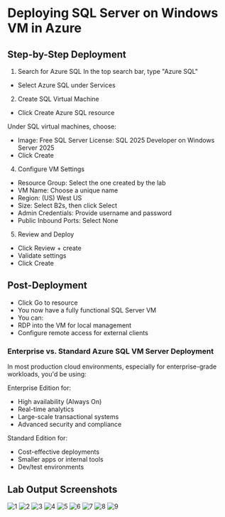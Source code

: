 # Deploying SQL Server on Windows VM in Azure

## Step-by-Step Deployment
1. Search for Azure SQL
In the top search bar, type "Azure SQL"

- Select Azure SQL under Services

2. Create SQL Virtual Machine
- Click Create Azure SQL resource

Under SQL virtual machines, choose:
- Image: Free SQL Server License: SQL 2025 Developer on Windows Server 2025
- Click Create

4. Configure VM Settings
- Resource Group: Select the one created by the lab
- VM Name: Choose a unique name
- Region: (US) West US
- Size: Select B2s, then click Select
- Admin Credentials: Provide username and password
- Public Inbound Ports: Select None

5. Review and Deploy
- Click Review + create
- Validate settings
- Click Create

## Post-Deployment
- Click Go to resource
- You now have a fully functional SQL Server VM
- You can:
- RDP into the VM for local management
- Configure remote access for external clients

### Enterprise vs. Standard Azure SQL VM Server Deployment

In most production cloud environments, especially for enterprise-grade workloads, you'd be using:

Enterprise Edition for:

- High availability (Always On)
- Real-time analytics
- Large-scale transactional systems
- Advanced security and compliance

Standard Edition for:

- Cost-effective deployments
- Smaller apps or internal tools
- Dev/test environments

## Lab Output Screenshots

![1](https://github.com/user-attachments/assets/971a15e2-166c-43a7-950d-f9c055d6dd17)
![2](https://github.com/user-attachments/assets/527f92b4-1408-497e-9b7a-1244d56abda8)
![3](https://github.com/user-attachments/assets/6b87973c-ae83-4e79-b3a8-31a782921e9c)
![4](https://github.com/user-attachments/assets/e2ea3814-62e3-4a91-a830-224197700d03)
![5](https://github.com/user-attachments/assets/099bdceb-a7bc-4de0-9e4e-c72e82a6a188)
![6](https://github.com/user-attachments/assets/2f2f01fe-6267-4bea-abe8-d54241663154)
![7](https://github.com/user-attachments/assets/baf6fdbd-ce3c-46aa-b9b0-67d441d57e30)
![8](https://github.com/user-attachments/assets/090838d7-9484-49e5-9cf9-75504c1b0a8b)
![9](https://github.com/user-attachments/assets/cddf942b-6d7d-4f79-83b8-b8df5aad82d3)
